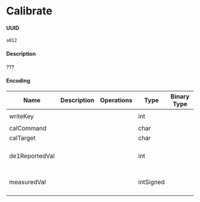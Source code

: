 # Calibrate

#### UUID

`a012`

#### Description

???

#### Encoding

| Name           | Description | Operations | Type      | Binary Type | Parsed Type | How to Parse                                |
| -------------- | ----------- | ---------- | --------- | ----------- | ----------- | ------------------------------------------- |
| writeKey       |             |            | int       |             | string      | `v => v.toString(16))`                      |
| calCommand     |             |            | char      |             | number      |                                             |
| calTarget      |             |            | char      |             | number      |                                             |
| de1ReportedVal |             |            | int       |             | number      | `v => Math.round(100 * (v / 65536)) / 100)` |
| measuredVal    |             |            | intSigned |             | number      | `v => Math.round(100 * (v / 65536)) / 100)` |
